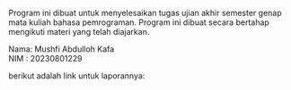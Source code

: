 Program ini dibuat untuk menyelesaikan tugas ujian akhir semester genap mata kuliah bahasa pemrograman. Program ini dibuat secara bertahap mengikuti materi yang telah diajarkan.  

Nama: Mushfi Abdulloh Kafa  
NIM : 20230801229  

berikut adalah link untuk laporannya:
